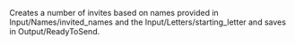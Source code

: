 Creates a number of invites based on names provided in Input/Names/invited_names and the Input/Letters/starting_letter and saves in Output/ReadyToSend.
